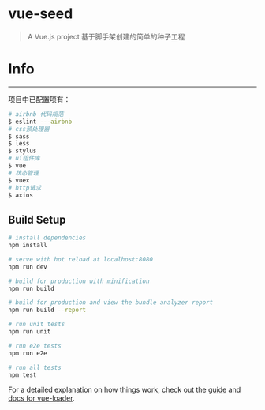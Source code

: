 # vue-seed

> A Vue.js project
> 基于脚手架创建的简单的种子工程
# Info
---
项目中已配置项有：
```bash
# airbnb 代码规范
$ eslint ---airbnb
# css预处理器
$ sass
$ less
$ stylus
# ui组件库
$ vue
# 状态管理
$ vuex
# http请求
$ axios
```

## Build Setup

``` bash
# install dependencies
npm install

# serve with hot reload at localhost:8080
npm run dev

# build for production with minification
npm run build

# build for production and view the bundle analyzer report
npm run build --report

# run unit tests
npm run unit

# run e2e tests
npm run e2e

# run all tests
npm test
```

For a detailed explanation on how things work, check out the [guide](http://vuejs-templates.github.io/webpack/) and [docs for vue-loader](http://vuejs.github.io/vue-loader).
